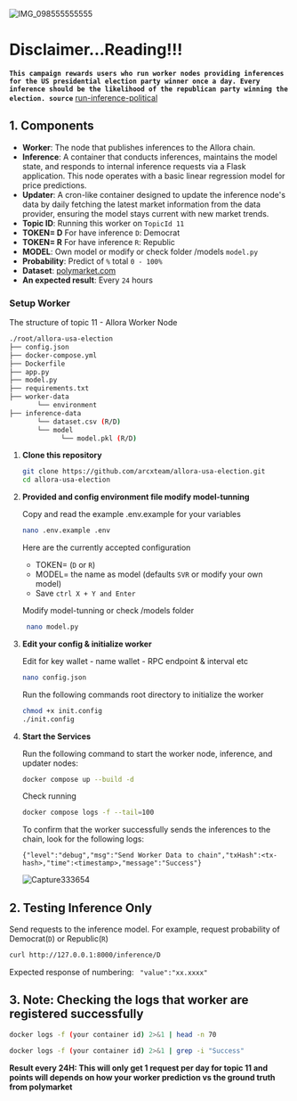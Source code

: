 ![IMG_098555555555](https://github.com/user-attachments/assets/59d316cc-f006-4f44-841c-cc5b84ad088b)

# Disclaimer...Reading!!!
**`This campaign rewards users who run worker nodes providing inferences for the US presidential election party winner once a day. Every inference should be the likelihood of the republican party winning the election. source`** [run-inference-political](https://app.allora.network/points/campaign/run-inference-political)

## 1. Components
- **Worker**: The node that publishes inferences to the Allora chain.
- **Inference**: A container that conducts inferences, maintains the model state, and responds to internal inference requests via a Flask application. This node operates with a basic linear regression model for price predictions.
- **Updater**: A cron-like container designed to update the inference node's data by daily fetching the latest market information from the data provider, ensuring the model stays current with new market trends.
- **Topic ID**: Running this worker on `TopicId 11`
- **TOKEN= D** For have inference `D`: Democrat
- **TOKEN= R** For have inference `R`: Republic
- **MODEL**: Own model or modify or check folder /models `model.py`
- **Probability**: Predict of `%` total `0 - 100%`
- **Dataset**: [polymarket.com](https://polymarket.com/elections)
- **An expected result**: Every `24` hours 

### Setup Worker
The structure of topic 11 - Allora Worker Node

```sh
./root/allora-usa-election
├── config.json
├── docker-compose.yml
├── Dockerfile
├── app.py
├── model.py
├── requirements.txt
├── worker-data
       └── environment
├── inference-data
       └── dataset.csv (R/D)
       └── model
             └── model.pkl (R/D)
```

1. **Clone this repository**
   ```sh
   git clone https://github.com/arcxteam/allora-usa-election.git
   cd allora-usa-election
    ```
2. **Provided and config environment file modify model-tunning**
    
    Copy and read the example .env.example for your variables
    ```sh
    nano .env.example .env
    ```
    Here are the currently accepted configuration
   - TOKEN= (`D` or `R`)
   - MODEL= the name as model (defaults `SVR` or modify your own model)
   - Save `ctrl X + Y and Enter`
   
   Modify model-tunning or check /models folder
   ```sh
    nano model.py
    ```

4. **Edit your config & initialize worker**

   Edit for key wallet - name wallet - RPC endpoint & interval etc
    ```sh
    nano config.json
    ```
   Run the following commands root directory to initialize the worker
    ```sh
    chmod +x init.config
    ./init.config
    ```
5. **Start the Services**
    
    Run the following command to start the worker node, inference, and updater nodes:
    ```sh
    docker compose up --build -d
    ```
    Check running
    ```sh
    docker compose logs -f --tail=100
    ```

   To confirm that the worker successfully sends the inferences to the chain, look for the following logs:
    ```
    {"level":"debug","msg":"Send Worker Data to chain","txHash":<tx-hash>,"time":<timestamp>,"message":"Success"}
    ```

   ![Capture333654](https://github.com/user-attachments/assets/a61b3779-e80e-4e8a-8518-672f55e30f06)

## 2. Testing Inference Only

   Send requests to the inference model. For example, request probability of Democrat(`D`) or Republic(`R`)
   ```sh
   curl http://127.0.0.1:8000/inference/D
   ```
   Expected response of numbering:
   `
   "value":"xx.xxxx"`

## 3. Note: Checking the logs that worker are registered successfully
   ```sh
   docker logs -f (your container id) 2>&1 | head -n 70
   ```

   ```sh
   docker logs -f (your container id) 2>&1 | grep -i "Success"
   ```
   **Result every 24H: This will only get 1 request per day for topic 11 and points will depends on how your worker prediction vs the ground truth from polymarket**
